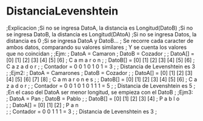 # DistanciaLevenshtein
;Explicacion
;Si no se ingresa DatoA, la distancia es Longitud(DatoB)
;Si no se ingresa DatoB, la distancia es Longitud(DAtoA) 
;Si no se ingresa Datos, la distancia es 0
;Si se ingresa DatoA y DatoB...
; Se recorre cada caracter de ambos datos, comparando su valores similares
; Y se cuenta los valores que no coincidan
;
;Ejm:
;       DatoA = Camaron
;       DatoB = Cozador
;
;       DatoA[] = [0] [1] [2] [3] [4] [5] [6]
;                  C   a   m   a   r   o   n
;
;       DatoB[] = [0] [1] [2] [3] [4] [5] [6]
;                  C   a   z   a   d   o   r
;
;      Contador =  0   0   1   0   1   0   1   =  3 
;
;      Distancia de Levenshtein es 3  
;
;Ejm2:
;       DatoA = Camarones
;       DatoB = Cozador
;
;       DatoA[] = [0] [1] [2] [3] [4] [5] [6] [7] [8]
;                  C   a   m   a   r   o   n   e   s
;
;       DatoB[] = [0] [1] [2] [3] [4] [5] [6]
;                  C   a   z   a   d   o   r
;
;      Contador =  0   0   1   0   1   0   1   1   1  =  5 
;
;      Distancia de Levenshtein es 5 
;
;En el caso del DatoA ser menor longitud, se empieza con el DatoB
;
;Ejm3:  
;       DatoA = Pan
;       DatoB = Pablo
;
;       DatoB[] = [0] [1] [2] [3] [4] 
;                  P   a   b   l   o  
;
;       DatoA[] = [0] [1] [2] 
;                  P   a   n    
;
;      Contador =  0   0   1   1   1    =  3 
;
;      Distancia de Levenshtein es 3
;
